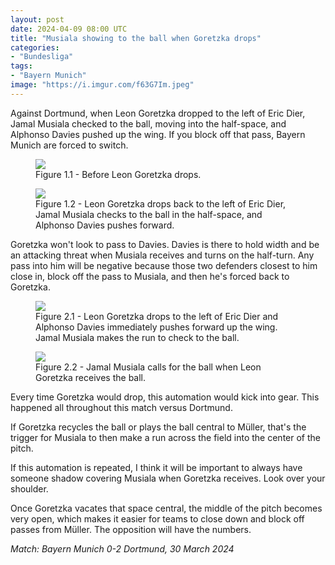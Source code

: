 ```yaml
---
layout: post
date: 2024-04-09 08:00 UTC
title: "Musiala showing to the ball when Goretzka drops"
categories:
- "Bundesliga"
tags:
- "Bayern Munich"
image: "https://i.imgur.com/f63G7Im.jpeg"
---
```


Against Dortmund, when Leon Goretzka dropped to the left of Eric Dier, Jamal Musiala checked to the ball, moving into the half-space, and Alphonso Davies pushed up the wing. If you block off that pass, Bayern Munich are forced to switch.

<!---more--->

<figure>
    <img src="https://i.imgur.com/UbDWsMn.jpeg">
    <figcaption>Figure 1.1 - Before Leon Goretzka drops.</figcaption>
</figure> 

<figure>
    <img src="https://i.imgur.com/6I9abF5.jpeg">
    <figcaption>Figure 1.2 - Leon Goretzka drops back to the left of Eric Dier, Jamal Musiala checks to the ball in the half-space, and Alphonso Davies pushes forward.</figcaption>
</figure> 

Goretzka won't look to pass to Davies. Davies is there to hold width and be an attacking threat when Musiala receives and turns on the half-turn. Any pass into him will be negative because those two defenders closest to him close in, block off the pass to Musiala, and then he's forced back to Goretzka. 

<figure>
    <img src="https://i.imgur.com/f63G7Im.jpeg">
    <figcaption>Figure 2.1 - Leon Goretzka drops to the left of Eric Dier and Alphonso Davies immediately pushes forward up the wing. Jamal Musiala makes the run to check to the ball.</figcaption>
</figure> 

<figure>
    <img src="https://i.imgur.com/VYcwcBE.jpeg">
    <figcaption>Figure 2.2 - Jamal Musiala calls for the ball when Leon Goretzka receives the ball.</figcaption>
</figure> 

Every time Goretzka would drop, this automation would kick into gear. This happened all throughout this match versus Dortmund.

If Goretzka recycles the ball or plays the ball central to Müller, that's the trigger for Musiala to then make a run across the field into the center of the pitch.

If this automation is repeated, I think it will be important to always have someone shadow covering Musiala when Goretzka receives. Look over your shoulder. 

Once Goretzka vacates that space central, the middle of the pitch becomes very open, which makes it easier for teams to close down and block off passes from Müller. The opposition will have the numbers.

*Match: Bayern Munich 0-2 Dortmund, 30 March 2024*